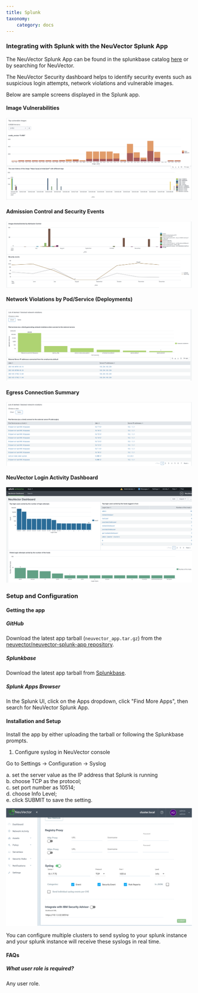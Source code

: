 ```yaml
---
title: Splunk
taxonomy:
    category: docs
---
```


### Integrating with Splunk with the NeuVector Splunk App

The NeuVector Splunk App can be found in the splunkbase catalog [here](https://splunkbase.splunk.com/app/6205/) or by searching for NeuVector.

The NeuVector Security dashboard helps to identify security events such as suspicious login attempts, network violations and vulnerable images.

Below are sample screens displayed in the Splunk app.

#### Image Vulnerabilities

![vulnerabilities](vulnerable_images.png)

#### Admission Control and Security Events

![admission_security](admission_security_events.png)

#### Network Violations by Pod/Service (Deployments)

![network](network_violations.png)

#### Egress Connection Summary

![egress](egress_destinations.png)

#### NeuVector Login Activity Dashboard

![logins](login_summary.png)

### Setup and Configuration

#### Getting the app

##### GitHub

Download the latest app tarball (`neuvector_app.tar.gz`) from the [neuvector/neuvector-splunk-app repository](https://github.com/neuvector/neuvector-splunk-app).

##### Splunkbase

Download the latest app tarball from [Splunkbase](https://splunkbase.splunk.com/app/).

##### Splunk Apps Browser

In the Splunk UI, click on the Apps dropdown, click "Find More Apps", then search for NeuVector Splunk App.

#### Installation and Setup

Install the app by either uploading the tarball or following the Splunkbase prompts.  

1. Configure syslog in NeuVector console

Go to Settings -> Configuration -> Syslog  

  a. set the server value as the IP address that Splunk is running  
  b. choose TCP as the protocol;  
  c. set port number as 10514;  
  d. choose Info Level;  
  e. click SUBMIT to save the setting.  

![syslog](syslog-config.png)

You can configure multiple clusters to send syslog to your splunk instance and your splunk instance will receive these syslogs in real time.

#### FAQs

##### What user role is required?

Any user role.
